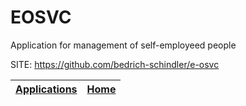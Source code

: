 # EOSVC
 
 Application for management of self-employeed people
 
 SITE: https://github.com/bedrich-schindler/e-osvc

 | [Applications](https://portable-linux-apps.github.io/apps.html) | [Home](https://portable-linux-apps.github.io)
 | --- | --- |
